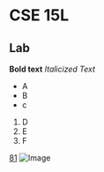 # CSE 15L
## Lab

**Bold text**
*Italicized Text*

* A
* B
* c

1. D
2. E
3. F

[81](https://www.youtube.com/watch?v=FeXZY4eVLlo)
![Image](https://th.bing.com/th/id/OIP.0XNMzKq8pWf6xk9aR22kBQHaE8?w=242&h=180&c=7&r=0&o=5&dpr=1.25&pid=1.7)


